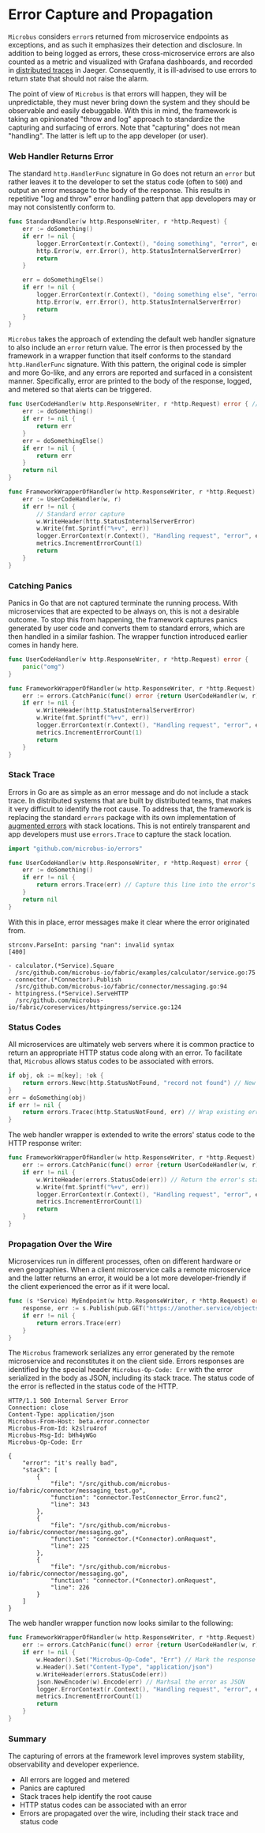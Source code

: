# Error Capture and Propagation

`Microbus` considers `error`s returned from microservice endpoints as exceptions, and as such it emphasizes their detection and disclosure. In addition to being logged as errors, these cross-microservice errors are also counted as a metric and visualized with Grafana dashboards, and recorded in [distributed traces](../blocks/distrib-tracing.md) in Jaeger. Consequently, it is ill-advised to use errors to return state that should not raise the alarm.

The point of view of `Microbus` is that errors will happen, they will be unpredictable, they must never bring down the system and they should be observable and easily debuggable. With this in mind, the framework is taking an opinionated "throw and log" approach to standardize the capturing and surfacing of errors. Note that "capturing" does not mean "handling". The latter is left up to the app developer (or user).

### Web Handler Returns Error

The standard `http.HandlerFunc` signature in Go does not return an `error` but rather leaves it to the developer to set the status code (often to `500`) and output an error message to the body of the response. This results in repetitive "log and throw" error handling pattern that app developers may or may not consistently conform to.

```go
func StandardHandler(w http.ResponseWriter, r *http.Request) {
	err := doSomething()
	if err != nil {
		logger.ErrorContext(r.Context(), "doing something", "error", err)
		http.Error(w, err.Error(), http.StatusInternalServerError)
		return
	}

	err = doSomethingElse()
	if err != nil {
		logger.ErrorContext(r.Context(), "doing something else", "error", err)
		http.Error(w, err.Error(), http.StatusInternalServerError)
		return
	}
}
```

`Microbus` takes the approach of extending the default web handler signature to also include an `error` return value. The error is then processed by the framework in a wrapper function that itself conforms to the standard `http.HandlerFunc` signature. With this pattern, the original code is simpler and more Go-like, and any errors are reported and surfaced in a consistent manner. Specifically, error are printed to the body of the response, logged, and metered so that alerts can be triggered.

```go
func UserCodeHandler(w http.ResponseWriter, r *http.Request) error { // Returning an error
	err := doSomething()
	if err != nil {
		return err
	}
	err = doSomethingElse()
	if err != nil {
		return err
	}
	return nil
}

func FrameworkWrapperOfHandler(w http.ResponseWriter, r *http.Request) {
	err := UserCodeHandler(w, r)
	if err != nil {
		// Standard error capture
		w.WriteHeader(http.StatusInternalServerError)
		w.Write(fmt.Sprintf("%+v", err))
		logger.ErrorContext(r.Context(), "Handling request", "error", err)
		metrics.IncrementErrorCount(1)
		return
	}
}
```

### Catching Panics

Panics in Go that are not captured terminate the running process. With microservices that are expected to be always on, this is not a desirable outcome. To stop this from happening, the framework captures panics generated by user code and converts them to standard errors, which are then handled in a similar fashion. The wrapper function introduced earlier comes in handy here.

```go
func UserCodeHandler(w http.ResponseWriter, r *http.Request) error {
	panic("omg")
}

func FrameworkWrapperOfHandler(w http.ResponseWriter, r *http.Request) {
	err := errors.CatchPanic(func() error {return UserCodeHandler(w, r)}) // Convert panics to errors
	if err != nil {
		w.WriteHeader(http.StatusInternalServerError)
		w.Write(fmt.Sprintf("%+v", err))
		logger.ErrorContext(r.Context(), "Handling request", "error", err)
		metrics.IncrementErrorCount(1)
		return
	}
}
```

### Stack Trace

Errors in Go are as simple as an error message and do not include a stack trace. In distributed systems that are built by distributed teams, that makes it very difficult to identify the root cause. To address that, the framework is replacing the standard `errors` package with its own implementation of [augmented errors](../structure/errors.md) with stack locations. This is not entirely transparent and app developers must use `errors.Trace` to capture the stack location.

```go
import "github.com/microbus-io/errors"

func UserCodeHandler(w http.ResponseWriter, r *http.Request) error {
	err := doSomething()
	if err != nil {
		return errors.Trace(err) // Capture this line into the error's stack trace
	}
	return nil
}
```

With this in place, error messages make it clear where the error originated from.

```
strconv.ParseInt: parsing "nan": invalid syntax
[400]

- calculator.(*Service).Square
  /src/github.com/microbus-io/fabric/examples/calculator/service.go:75
- connector.(*Connector).Publish
  /src/github.com/microbus-io/fabric/connector/messaging.go:94
- httpingress.(*Service).ServeHTTP
  /src/github.com/microbus-io/fabric/coreservices/httpingress/service.go:124
```

### Status Codes

All microservices are ultimately web servers where it is common practice to return an appropriate HTTP status code along with an error. To facilitate that, `Microbus` allows status codes to be associated with errors.

```go
if obj, ok := m[key]; !ok {
	return errors.Newc(http.StatusNotFound, "record not found") // New error with status code
}
err = doSomething(obj)
if err != nil {
	return errors.Tracec(http.StatusNotFound, err) // Wrap existing error and attach a status code
}
```

The web handler wrapper is extended to write the errors' status code to the HTTP response writer:

```go
func FrameworkWrapperOfHandler(w http.ResponseWriter, r *http.Request) {
	err := errors.CatchPanic(func() error {return UserCodeHandler(w, r)})
	if err != nil {
		w.WriteHeader(errors.StatusCode(err)) // Return the error's status code
		w.Write(fmt.Sprintf("%+v", err))
		logger.ErrorContext(r.Context(), "Handling request", "error", err)
		metrics.IncrementErrorCount(1)
		return
	}
}
```

### Propagation Over the Wire

Microservices run in different processes, often on different hardware or even geographies. When a client microservice calls a remote microservice and the latter returns an error, it would be a lot more developer-friendly if the client experienced the error as if it were local.

```go
func (s *Service) MyEndpoint(w http.ResponseWriter, r *http.Request) error {
	response, err := s.Publish(pub.GET("https://another.service/objects")) // Remote call
	if err != nil {
		return errors.Trace(err)
	}
}
```

The `Microbus` framework serializes any error generated by the remote microservice and reconstitutes it on the client side. Errors responses are identified by the special header `Microbus-Op-Code: Err` with the error serialized in the body as JSON, including its stack trace. The status code of the error is reflected in the status code of the HTTP.

```http
HTTP/1.1 500 Internal Server Error
Connection: close
Content-Type: application/json
Microbus-From-Host: beta.error.connector
Microbus-From-Id: k2slru4rof
Microbus-Msg-Id: bHh4yWGo
Microbus-Op-Code: Err

{
	"error": "it's really bad",
	"stack": [
		{
			"file": "/src/github.com/microbus-io/fabric/connector/messaging_test.go",
			"function": "connector.TestConnector_Error.func2",
			"line": 343
		},
		{
			"file": "/src/github.com/microbus-io/fabric/connector/messaging.go",
			"function": "connector.(*Connector).onRequest",
			"line": 225
		},
		{
			"file": "/src/github.com/microbus-io/fabric/connector/messaging.go",
			"function": "connector.(*Connector).onRequest",
			"line": 226
		}
	]
}
```

The web handler wrapper function now looks similar to the following:

```go
func FrameworkWrapperOfHandler(w http.ResponseWriter, r *http.Request) {
	err := errors.CatchPanic(func() error {return UserCodeHandler(w, r)})
	if err != nil {
		w.Header().Set("Microbus-Op-Code", "Err") // Mark the response as an error
		w.Header().Set("Content-Type", "application/json")
		w.WriteHeader(errors.StatusCode(err))
		json.NewEncoder(w).Encode(err) // Marhsal the error as JSON
		logger.ErrorContext(r.Context(), "Handling request", "error", err)
		metrics.IncrementErrorCount(1)
		return
	}
}
```

### Summary

The capturing of errors at the framework level improves system stability, observability and developer experience.

* All errors are logged and metered
* Panics are captured
* Stack traces help identify the root cause
* HTTP status codes can be associated with an error
* Errors are propagated over the wire, including their stack trace and status code

